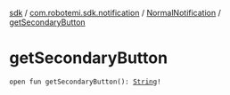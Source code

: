 [sdk](../../index.md) / [com.robotemi.sdk.notification](../index.md) / [NormalNotification](index.md) / [getSecondaryButton](./get-secondary-button.md)

# getSecondaryButton

`open fun getSecondaryButton(): `[`String`](https://kotlinlang.org/api/latest/jvm/stdlib/kotlin/-string/index.html)`!`